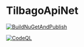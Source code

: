 # TilbagoApiNet

[![BuildNuGetAndPublish](https://github.com/AMANDA-Technology/TilbagoApiNet/actions/workflows/main.yml/badge.svg)](https://github.com/AMANDA-Technology/TilbagoApiNet/actions/workflows/main.yml)

[![CodeQL](https://github.com/AMANDA-Technology/TilbagoApiNet/actions/workflows/codeql-analysis.yml/badge.svg)](https://github.com/AMANDA-Technology/TilbagoApiNet/actions/workflows/codeql-analysis.yml)
